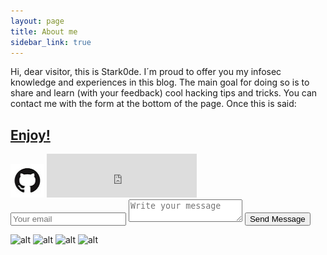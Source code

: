 ```yaml
---
layout: page
title: About me
sidebar_link: true
---
```


Hi, dear visitor, this is Stark0de. I´m proud to offer you my infosec knowledge and experiences in this blog. The main goal for doing so is to share and learn (with your feedback) cool hacking tips and tricks. You can contact me with the form at the bottom of the page. Once this is said:

<h2><a href="https://stark0de.github.io"><strong>Enjoy!</strong></a></h2>
<a href="https://github.com/stark0de"><img border="0" alt="Github" src="logo.jpg" width="54" height="54"></a>
 <iframe src="https://stark0de.github.io/badge.html" width="240" height="70" scrolling="no" frameborder="0"></iframe>
 
 <form method="POST" action="https://formspree.io/stark0de@protonmail.com">
  <input type="email" name="email" placeholder="Your email">
  <textarea name="message" placeholder="Write your message"></textarea>
  <button type="submit">Send Message</button>
</form>

 ![alt](https://1.bp.blogspot.com/-3put8phdZSA/XPVWMNypATI/AAAAAAAAAag/HRiGT5flqfsYaYb-lVkc-5kBZSkGiCrUQCPcBGAYYCw/s1600/offsec-student-certified-emblem-rgb-oscp.png)
 ![alt](https://miro.medium.com/max/2000/1*RsWtbuY8uvRDNqWSfedVtw.png)
 ![alt](https://d3j0t7vrtr92dk.cloudfront.net/ihacklabs/1555951691_logo-crest-accredited-1.png?)
 ![alt](https://www.pentesteracademy.com/img/redteamprofessional.png)
